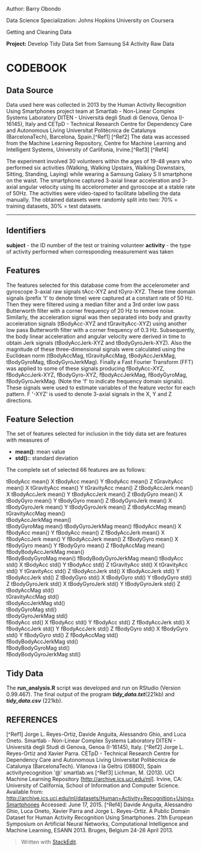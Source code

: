 Author: Barry Obondo

Data Science Specialization: Johns Hopkins University on Coursera

Getting and Cleaning Data

**Project:** Develop Tidy Data Set from Samsung S4 Activity Raw Data


CODEBOOK
==

Data Source
--
Data used here was collected in 2013 by the Human Activity Recognition Using Smartphones project team at Smartlab - Non-Linear Complex Systems Laboratory DITEN - Università degli Studi di Genova, Genoa (I-16145), Italy and CETpD - Technical Research Centre for Dependency Care and Autonomous Living Universitat Politècnica de Catalunya (BarcelonaTech), Barcelona, Spain.[^Ref1] [^Ref2] The data was accessed from the Machine Learning Repository, Centre for Machine Learning and Intelligent Systems, University of Carlifonia, Irvine.[^Ref3] [^Ref4] 

The experiment involved 30 volunteers within the ages of 19-48 years who performed six activities (Walking, Walking Upstairs, Walking Downstairs, Sitting, Standing, Laying) while wearing a Samsung Galaxy S II smartphone on the waist. The smartphone captured 3-axial linear acceleration and 3-axial angular velocity using its accelorometer and gyroscope at a stable rate of 50Hz. The activities were video-taped to facilitate labelling the data manually.
The obtained datasets were randomly split into two: 70% = training datasets, 30% = test datasets.

---
Identifiers
----------
**subject** - the ID number of the test or training volunteer
**activity** - the type of activity performed when corresponding measurement was taken

Features
--
The features selected for this database come from the accelerometer and gyroscope 3-axial raw signals tAcc-XYZ and tGyro-XYZ. These time domain signals (prefix 't' to denote time) were captured at a constant rate of 50 Hz. Then they were filtered using a median filter and a 3rd order low pass Butterworth filter with a corner frequency of 20 Hz to remove noise. Similarly, the acceleration signal was then separated into body and gravity acceleration signals (tBodyAcc-XYZ and tGravityAcc-XYZ) using another low pass Butterworth filter with a corner frequency of 0.3 Hz. 
Subsequently, the body linear acceleration and angular velocity were derived in time to obtain Jerk signals (tBodyAccJerk-XYZ and tBodyGyroJerk-XYZ). Also the magnitude of these three-dimensional signals were calculated using the Euclidean norm (tBodyAccMag, tGravityAccMag, tBodyAccJerkMag, tBodyGyroMag, tBodyGyroJerkMag). 
Finally a Fast Fourier Transform (FFT) was applied to some of these signals producing fBodyAcc-XYZ, fBodyAccJerk-XYZ, fBodyGyro-XYZ, fBodyAccJerkMag, fBodyGyroMag, fBodyGyroJerkMag. (Note the 'f' to indicate frequency domain signals). 
These signals were used to estimate variables of the feature vector for each pattern.
F
'-XYZ' is used to denote 3-axial signals in the X, Y and Z directions.

Feature Selection
--
The set of features selected for inclusion in the tidy data set are features with measures of 

 - **mean()**: mean value
 - **std():**: standard deviation

The complete set of selected 66 features are as follows:

tBodyAcc mean()	X
tBodyAcc mean()	Y
tBodyAcc mean()	Z
tGravityAcc mean()	X
tGravityAcc mean()	Y
tGravityAcc mean()	Z
tBodyAccJerk mean()	X
tBodyAccJerk mean()	Y
tBodyAccJerk mean()	Z
tBodyGyro mean()	X
tBodyGyro mean()	Y
tBodyGyro mean()	Z
tBodyGyroJerk mean()	X
tBodyGyroJerk mean()	Y
tBodyGyroJerk mean()	Z
tBodyAccMag mean()	
tGravityAccMag mean()	
tBodyAccJerkMag mean()	
tBodyGyroMag mean()	
tBodyGyroJerkMag mean()	
fBodyAcc mean()	X
fBodyAcc mean()	Y
fBodyAcc mean()	Z
fBodyAccJerk mean()	X
fBodyAccJerk mean()	Y
fBodyAccJerk mean()	Z
fBodyGyro mean()	X
fBodyGyro mean()	Y
fBodyGyro mean()	Z
fBodyAccMag mean()	
fBodyBodyAccJerkMag mean()	
fBodyBodyGyroMag mean()	
fBodyBodyGyroJerkMag mean()	
tBodyAcc std()	X
tBodyAcc std()	Y
tBodyAcc std()	Z
tGravityAcc std()	X
tGravityAcc std()	Y
tGravityAcc std()	Z
tBodyAccJerk std()	X
tBodyAccJerk std()	Y
tBodyAccJerk std()	Z
tBodyGyro std()	X
tBodyGyro std()	Y
tBodyGyro std()	Z
tBodyGyroJerk std()	X
tBodyGyroJerk std()	Y
tBodyGyroJerk std()	Z
tBodyAccMag std()	
tGravityAccMag std()	
tBodyAccJerkMag std()	
tBodyGyroMag std()	
tBodyGyroJerkMag std()	
fBodyAcc std()	X
fBodyAcc std()	Y
fBodyAcc std()	Z
fBodyAccJerk std()	X
fBodyAccJerk std()	Y
fBodyAccJerk std()	Z
fBodyGyro std()	X
fBodyGyro std()	Y
fBodyGyro std()	Z
fBodyAccMag std()	
fBodyBodyAccJerkMag std()	
fBodyBodyGyroMag std()	
fBodyBodyGyroJerkMag std()

Tidy Data
--
The **run_analysis.R** script was developed and run on RStudio (Version 0.99.467). 
The final output of the program ***tidy_data.txt***(221kb) and ***tidy_data.csv*** (221kb).

REFERENCES
-----

[^Ref1] Jorge L. Reyes-Ortiz, Davide Anguita, Alessandro Ghio, and Luca Oneto.  Smartlab - Non-Linear Complex Systems Laboratory DITEN - Università degli Studi di Genova, Genoa (I-16145), Italy. 
[^Ref2] Jorge L. Reyes-Ortiz and Xavier Parra. CETpD - Technical Research Centre for Dependency Care and Autonomous Living Universitat Politècnica de Catalunya (BarcelonaTech). Vilanova i la Geltrú (08800), Spain activityrecognition '@' smartlab.ws
[^Ref3] Lichman, M. (2013). UCI Machine Learning Repository [http://archive.ics.uci.edu/ml]. Irvine, CA: University of California, School of Information and Computer Science. Available from: http://archive.ics.uci.edu/ml/datasets/Human+Activity+Recognition+Using+Smartphones Accessed: June 17, 2015.
[^Ref4] Davide Anguita, Alessandro Ghio, Luca Oneto, Xavier Parra and Jorge L. Reyes-Ortiz. A Public Domain Dataset for Human Activity Recognition Using Smartphones. 21th European Symposium on Artificial Neural Networks, Computational Intelligence and Machine Learning, ESANN 2013. Bruges, Belgium 24-26 April 2013.




> Written with [StackEdit](https://stackedit.io/).
